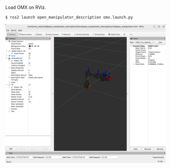 Load OMX on RViz.  
```bash
$ ros2 launch open_manipulator_description omx.launch.py
```  
![](/assets/images/platform/openmanipulator_x/ros2_omx_rviz.png) 
